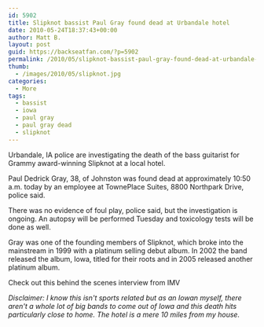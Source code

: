 ```yaml
---
id: 5902
title: Slipknot bassist Paul Gray found dead at Urbandale hotel
date: 2010-05-24T18:37:43+00:00
author: Matt B.
layout: post
guid: https://backseatfan.com/?p=5902
permalink: /2010/05/slipknot-bassist-paul-gray-found-dead-at-urbandale-hotel/
thumb:
  - /images/2010/05/slipknot.jpg
categories:
  - More
tags:
  - bassist
  - iowa
  - paul gray
  - paul gray dead
  - slipknot
---
```


<div class="entry">
  <p>
    Urbandale, IA police are investigating the death of the bass guitarist for Grammy award-winning Slipknot at a local hotel.
  </p>

  <p>
    Paul Dedrick Gray, 38, of Johnston was found dead at approximately 10:50 a.m. today by an employee at TownePlace Suites, 8800 Northpark Drive, police said.
  </p>

  <p>
    There was no evidence of foul play, police said, but the investigation is ongoing. An autopsy will be performed Tuesday and toxicology tests will be done as well.
  </p>

  <p>
    Gray was one of the founding members of Slipknot, which broke into the mainstream in 1999 with a platinum selling debut album. In 2002 the band released the album, Iowa, titled for their roots and in 2005 released another platinum album.
  </p>

  <p>
    Check out this behind the scenes interview from IMV
  </p>

  <p>
  </p>

  <p>
    <em>Disclaimer: I know this isn't sports related but as an Iowan myself, there aren't a whole lot of big bands to come out of Iowa and this death hits particularly close to home. The hotel is a mere 10 miles from my house.</em>
  </p>
</div>
